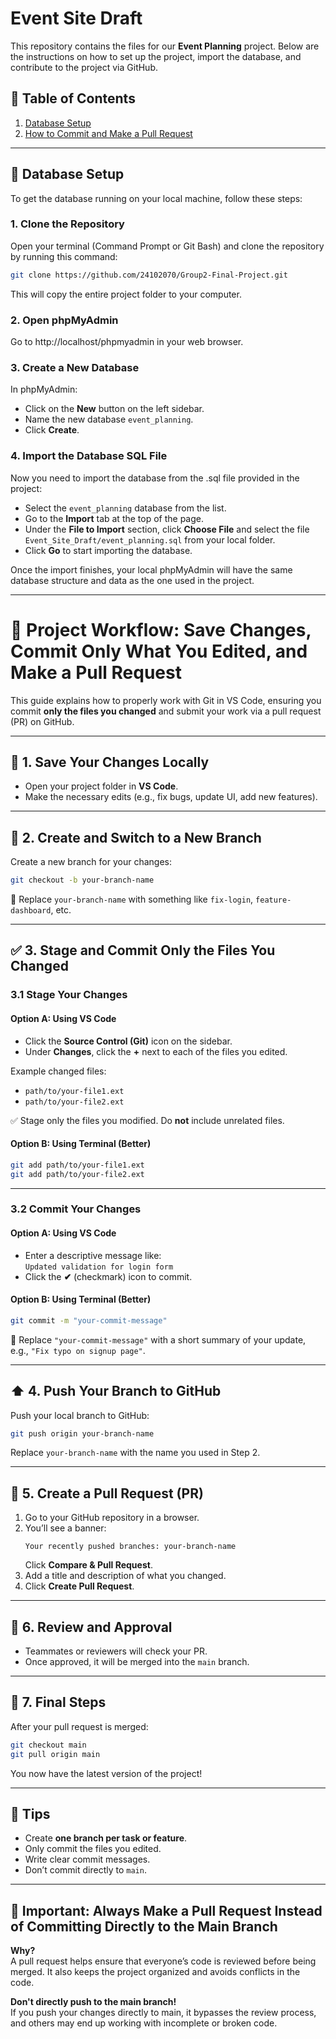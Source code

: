 
# Event Site Draft

This repository contains the files for our **Event Planning** project. Below are the instructions on how to set up the project, import the database, and contribute to the project via GitHub.

## 📌 Table of Contents
1. [Database Setup](#database-setup)
2. [How to Commit and Make a Pull Request](#how-to-commit-and-make-a-pull-request)

---

## 💾 Database Setup

To get the database running on your local machine, follow these steps:

### 1. Clone the Repository
Open your terminal (Command Prompt or Git Bash) and clone the repository by running this command:

```bash
git clone https://github.com/24102070/Group2-Final-Project.git
```

This will copy the entire project folder to your computer.

### 2. Open phpMyAdmin
Go to http://localhost/phpmyadmin in your web browser.

### 3. Create a New Database
In phpMyAdmin:

- Click on the **New** button on the left sidebar.
- Name the new database `event_planning`.
- Click **Create**.

### 4. Import the Database SQL File
Now you need to import the database from the .sql file provided in the project:

- Select the `event_planning` database from the list.
- Go to the **Import** tab at the top of the page.
- Under the **File to Import** section, click **Choose File** and select the file `Event_Site_Draft/event_planning.sql` from your local folder.
- Click **Go** to start importing the database.

Once the import finishes, your local phpMyAdmin will have the same database structure and data as the one used in the project.

---

# 🚀 Project Workflow: Save Changes, Commit Only What You Edited, and Make a Pull Request

This guide explains how to properly work with Git in VS Code, ensuring you commit **only the files you changed** and submit your work via a pull request (PR) on GitHub.

---

## 📁 1. Save Your Changes Locally

- Open your project folder in **VS Code**.
- Make the necessary edits (e.g., fix bugs, update UI, add new features).

---

## 🌿 2. Create and Switch to a New Branch

Create a new branch for your changes:

```bash
git checkout -b your-branch-name
```

🔁 Replace `your-branch-name` with something like `fix-login`, `feature-dashboard`, etc.

---

## ✅ 3. Stage and Commit Only the Files You Changed

### 3.1 Stage Your Changes

#### Option A: Using VS Code
- Click the **Source Control (Git)** icon on the sidebar.
- Under **Changes**, click the **+** next to each of the files you edited.

Example changed files:
- `path/to/your-file1.ext`
- `path/to/your-file2.ext`

✅ Stage only the files you modified. Do **not** include unrelated files.

#### Option B: Using Terminal (Better)

```bash
git add path/to/your-file1.ext
git add path/to/your-file2.ext
```

---

### 3.2 Commit Your Changes

#### Option A: Using VS Code
- Enter a descriptive message like:  
  `Updated validation for login form`
- Click the **✔** (checkmark) icon to commit.

#### Option B: Using Terminal (Better)

```bash
git commit -m "your-commit-message"
```

📝 Replace `"your-commit-message"` with a short summary of your update, e.g., `"Fix typo on signup page"`.

---

## ⬆️ 4. Push Your Branch to GitHub

Push your local branch to GitHub:

```bash
git push origin your-branch-name
```

Replace `your-branch-name` with the name you used in Step 2.

---

## 🔁 5. Create a Pull Request (PR)

1. Go to your GitHub repository in a browser.
2. You’ll see a banner:
   ```
   Your recently pushed branches: your-branch-name
   ```
   Click **Compare & Pull Request**.
3. Add a title and description of what you changed.
4. Click **Create Pull Request**.

---

## 👀 6. Review and Approval

- Teammates or reviewers will check your PR.
- Once approved, it will be merged into the `main` branch.

---

## 🎯 7. Final Steps

After your pull request is merged:

```bash
git checkout main
git pull origin main
```

You now have the latest version of the project!

---

## 📌 Tips

- Create **one branch per task or feature**.
- Only commit the files you edited.
- Write clear commit messages.
- Don’t commit directly to `main`.


---

## 🚨 Important: Always Make a Pull Request Instead of Committing Directly to the Main Branch

**Why?**  
A pull request helps ensure that everyone’s code is reviewed before being merged. It also keeps the project organized and avoids conflicts in the code.

**Don't directly push to the main branch!**  
If you push your changes directly to main, it bypasses the review process, and others may end up working with incomplete or broken code.
